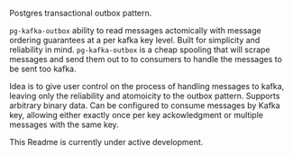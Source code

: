 Postgres transactional outbox pattern.

`pg-kafka-outbox` ability to read messages actomically with message ordering guarantees at a per kafka key level. 
Built for simplicity and reliability in mind. `pg-kafka-outbox` is a cheap spooling
that will scrape messages and send them out to to consumers to handle the messages to be sent too kafka.

Idea is to give user control on the process of handling messages to kafka, leaving only the reliability and atomoicity to
the outbox pattern. Supports arbitrary binary data. Can be configured to consume messages by Kafka key, allowing either exactly once 
per key ackowledgment or multiple messages with the same key.

This Readme is currently under active development. 
